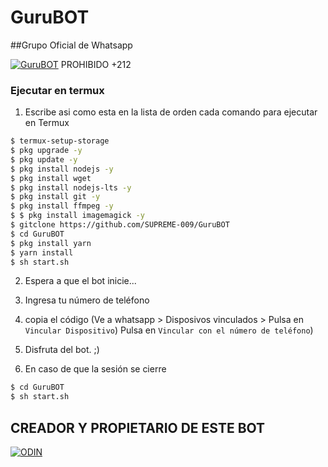 # GuruBOT

##Grupo Oficial de Whatsapp

[![GuruBOT](https://img.shields.io/badge/GuruBOT%20Grupo-25D366?style=for-the-badge&logo=whatsapp&logoColor=white)](https://chat.whatsapp.com/Kgu1A04kvA8FkamSdzqmLm) PROHIBIDO +212


### Ejecutar en termux
1. Escribe asi como esta en la lista de orden cada comando para ejecutar en Termux
```sh
$ termux-setup-storage
$ pkg upgrade -y
$ pkg update -y
$ pkg install nodejs -y
$ pkg install wget
$ pkg install nodejs-lts -y
$ pkg install git -y
$ pkg install ffmpeg -y
$ $ pkg install imagemagick -y
$ gitclone https://github.com/SUPREME-009/GuruBOT
$ cd GuruBOT
$ pkg install yarn
$ yarn install
$ sh start.sh
```
2. Espera a que el bot inicie...
3. Ingresa tu número de teléfono
4. copia el código (Ve a whatsapp > Disposivos vinculados > Pulsa en `Vincular Dispositivo`) Pulsa en `Vincular con el número de teléfono`)
5. Disfruta del bot. ;)

6. En caso de que la sesión se cierre
```sh
$ cd GuruBOT
$ sh start.sh
```


## CREADOR Y PROPIETARIO DE ESTE BOT
[![ODIN](https://github.com/SUPREME-009.png?size=100)](https://github.com/SUPREME-009)
